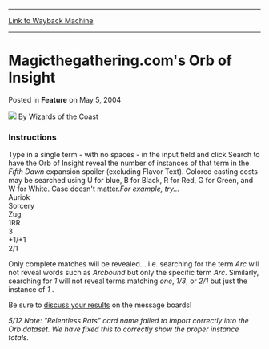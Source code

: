 
---
[Link to Wayback Machine](https://web.archive.org/web/20220519031546/https://magic.wizards.com/en/articles/archive/feature/magicthegatheringcoms-orb-insight-2004-05-05)

[_metadata_:author]:- "Wizards of the Coast"
[_metadata_:description]:- "Instructions Type in a single term - with no spaces - in the input field and click Search to have the Orb of Insight reveal the number of instances of that term in the Fifth Dawn expansion spoiler (excluding Flavor Text). Colored casting costs may be searched using U for blue, B for Black, R for Red, G for Green, and W for White. Case doesn't matter.For example, try... Auriok"
[_metadata_:generator]:- "Drupal 7 (http://drupal.org)"
[_metadata_:node]:- "625141"
[_metadata_:publish_date]:- "2004-05-05"
[_metadata_:source]:- "div-main-content"
[_metadata_:title]:- "Magicthegathering.com's Orb of Insight"
[_metadata_:wayback_capture_timestamp]:- "2022-05-19 03:15:46"
[_metadata_:wayback_raw_url]:- "https://web.archive.org/web/20220519031546id_/https://magic.wizards.com/en/articles/archive/feature/magicthegatheringcoms-orb-insight-2004-05-05"
[_metadata_:wayback_url]:- "https://magic.wizards.com/en/articles/archive/feature/magicthegatheringcoms-orb-insight-2004-05-05"
---


Magicthegathering.com's Orb of Insight
======================================



 Posted in **Feature**
 on May 5, 2004 






![](https://media.magic.wizards.com/styles/auth_small/public/images/person/wizards_author.jpg)
By Wizards of the Coast














### Instructions

 Type in a single term - with no spaces - in the input field and click Search to have the Orb of Insight reveal the number of instances of that term in the *Fifth Dawn* expansion spoiler (excluding Flavor Text). Colored casting costs may be searched using U for blue, B for Black, R for Red, G for Green, and W for White. Case doesn't matter.*For example, try...*  
 Auriok  
 Sorcery  
 Zug  
 1RR  
 3  
 +1/+1  
 2/1  


Only complete matches will be revealed... i.e. searching for the term *Arc* will not reveal words such as *Arcbound* but only the specific term *Arc*. Similarly, searching for *1* will not reveal terms matching *one*, *1/3*, or *2/1* but just the instance of *1* .

Be sure to [discuss your results](http://boards1.wizards.com/showthread.php?s=&threadid=233949) on the message boards!


  
*5/12 Note: "Relentless Rats" card name failed to import correctly into the Orb dataset. We have fixed this to correctly show the proper instance totals.*







